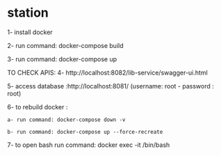 # station
1- install docker

2- run command: docker-compose build

3- run command: docker-compose up

TO CHECK APIS:
4-  http://localhost:8082/lib-service/swagger-ui.html

5-  access database :http://localhost:8081/ (username: root - password : root)

6- to rebuild docker :

    a- run command: docker-compose down -v
    
    b- run command: docker-compose up --force-recreate

7- to open bash run command: docker exec -it <containerId> /bin/bash
